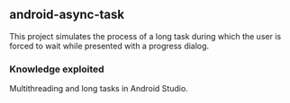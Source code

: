 ## android-async-task
This project simulates the process of a long task during which the user is forced to wait while presented with a progress dialog.

### Knowledge exploited

Multithreading and long tasks in Android Studio.
